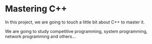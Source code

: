 # Mastering C++

In this project, we are going to touch a little bit about C++ to master it.

We are going to study competitive programming, system programming, network programming and others...